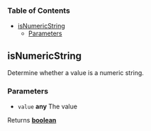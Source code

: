 <!-- Generated by documentation.js. Update this documentation by updating the source code. -->

### Table of Contents

-   [isNumericString][1]
    -   [Parameters][2]

## isNumericString

Determine whether a value is a numeric string.

### Parameters

-   `value` **any** The value

Returns **[boolean][3]** 

[1]: #isnumericstring

[2]: #parameters

[3]: https://developer.mozilla.org/docs/Web/JavaScript/Reference/Global_Objects/Boolean
